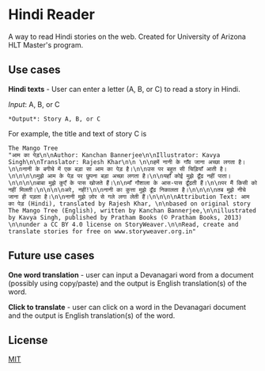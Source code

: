 # Hindi Reader

A way to read Hindi stories on the web. Created for University of Arizona HLT Master's program. 


## Use cases

**Hindi texts** - User can enter a letter (A, B, or C) to read a story in Hindi.

   *Input*: A, B, or C

    *Output*: Story A, B, or C

For example, the title and text of story C is
```
The Mango Tree
"आम का पेड़\n\nAuthor: Kanchan Bannerjee\n\nIllustrator: Kavya Singh\n\nTranslator: Rajesh Khar\n\n \n\nहमें नानी के गाँव जाना अच्छा लगता है।\n\nनानी के बगीचे में एक बड़ा सा आम का पेड़ है।\n\nउस पर बहुत सी चिड़ियाँ आती है।\n\n\n\nमुझे आम के पेड़ पर छुपना बड़ा अच्छा लगता है।\n\nयहाँ कोई मुझे ढूँढ नहीं पाता।\n\n\n\nबाबा मुझे कुएँ के पास खोजते हैं।\n\nमाँ गौशाला के आस-पास ढूँढती हैं।\n\nपर मैं किसी को नहीं मिलती।\n\n\n\nअरे, नहीं!\n\nनानी का कुत्ता मुझे ढूँढ निकालता है।\n\n\n\nतब मुझे नीचे जाना ही पड़ता है।\n\nनानी मुझे ज़ोर से गले लगा लेती हैं।\n\n\n\nAttribution Text: आम का पेड़ (Hindi), translated by Rajesh Khar, \n\nbased on original story The Mango Tree (English), written by Kanchan Bannerjee,\n\nillustrated by Kavya Singh, published by Pratham Books (© Pratham Books, 2013) \n\nunder a CC BY 4.0 license on StoryWeaver.\n\nRead, create and translate stories for free on www.storyweaver.org.in"
```

## Future use cases

**One word translation** - user can input a Devanagari word from a document (possibly using copy/paste) and the output is English translation(s) of the word.

**Click to translate** - user can click on a word in the Devanagari document and the output is English translation(s) of the word.


## License

[MIT](https://choosealicense.com/licenses/mit/)
